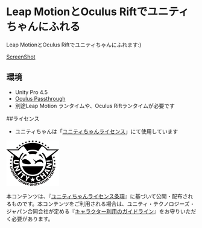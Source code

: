 Leap MotionとOculus Riftでユニティちゃんにふれる
==================

Leap MotionとOculus Riftでユニティちゃんにふれます:)

[ScreenShot](https://raw.githubusercontent.com/kaorun55/LeapOculusUnityPro/master/result.png)

## 環境

 * Unity Pro 4.5
 * [Oculus Passthrough](https://developer.leapmotion.com/downloads/unity?ref=vr)
 * 別途Leap Motion ランタイムや、Oculus Riftランタイムが必要です

##ライセンス

 * ユニティちゃんは「[ユニティちゃんライセンス](http://unity-chan.com/)」にて使用しています

![ScreenShot](https://raw.githubusercontent.com/kaorun55/LeapOculusUnityPro/master/Light_Silhouette.png)

本コンテンツは、『[ユニティちゃんライセンス条項](http://unity-chan.com/download/license.html)』に基づいて公開・配布されるものです。本コンテンツをご利用される場合は、ユニティ・テクノロジーズ・ジャパン合同会社が定める『[キャラクター利用のガイドライン](http://unity-chan.com/download/guideline.html)』をお守りいただく必要があります。

